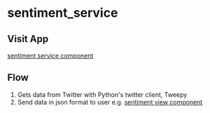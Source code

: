 # sentiment_service

## Visit App
[sentiment service component](https://mighty-shelf-28167.herokuapp.com/analyze/@tastytrade "deployed on heroku")

## Flow

1. Gets data from Twitter with Python's twitter client, Tweepy
2. Send data in json format to user e.g. [sentiment view component](https://github.com/Erika-Barr/sentiment_view/blob/master/README.md "Github link")
